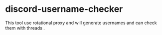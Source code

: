 # discord-username-checker
This tool use rotational proxy and will generate usernames and can check them with threads .
